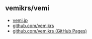 ## vemikrs/vemi

- [vemi.jp](https://vemi.jp)
- [github.com/vemikrs](https://github.com/vemikrs)
- [github.com/vemikrs (GitHub Pages)](https://vemikrs.github.io/vemikrs/)
